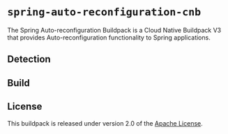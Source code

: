 # `spring-auto-reconfiguration-cnb`
The Spring Auto-reconfiguration Buildpack is a Cloud Native Buildpack V3 that provides Auto-reconfiguration functionality to Spring applications.

## Detection

## Build

## License
This buildpack is released under version 2.0 of the [Apache License][a].

[a]: http://www.apache.org/licenses/LICENSE-2.0
